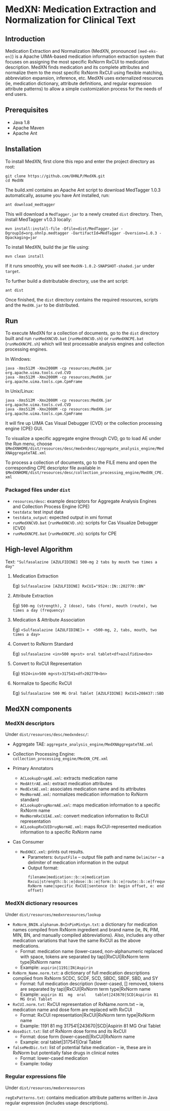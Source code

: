 # MedXN: Medication Extraction and Normalization for Clinical Text



## Introduction


Medication Extraction and Normalization (MedXN, pronounced `[med-eks-en]`) is a Apache UIMA-based medication information extraction system that focuses on assigning the most specific RxNorm RxCUI to medication description. MedXN finds medication and its complete attributes and normalize them to the most specific RxNorm RxCUI using flexible matching, abbreviation expansion, inference, etc. MedXN uses externalized resources (ie, medication dictionary, attribute definitions, and regular expression attribute patterns) to allow a simple customization process for the needs of end users. 

## Prerequisites
- Java  1.8
- Apache Maven
- Apache Ant

## Installation 

To install MedXN, first clone this repo and enter the project directory as root:
```
git clone https://github.com/OHNLP/MedXN.git
cd MedXN
```

The build.xml contains an Apache Ant script to download MedTagger 1.0.3 automatically, assume you have Ant installed, run:
```
ant download_medtagger
```
This will download a `MedTagger.jar` to a newly created `dist` directory.
Then, install MedTagger v1.0.3 locally:
```
mvn install:install-file -Dfile=dist/MedTagger.jar -DgroupId=org.ohnlp.medtagger -DartifactId=MedTagger -Dversion=1.0.3 -Dpackaging=jar
```

To install MedXN, build the jar file using:
```
mvn clean install
```
If it runs smoothly, you will see `MedXN-1.0.2-SNAPSHOT-shaded.jar` under `target`. 

To further build a distributable directory, use the ant script:

```
ant dist
```

Once finished, the `dist` directory contains the required resources, scripts and the `MedXN.jar` to be distributed. 

## Run

To execute MedXN for a collection of documents, go to the `dist` directory built 
and run `runMedXNCVD.bat` (`runMedXNCVD.sh`) or `runMedXNCPE.bat` (`runMedXNCPE.sh`)
 which will test processable analysis engines and collection processing engines.

In Windows:

```
java -Xms512M -Xmx2000M -cp resources;MedXN.jar org.apache.uima.tools.cvd.CVD
java -Xms512M -Xmx2000M -cp resources;MedXN.jar org.apache.uima.tools.cpm.CpmFrame
```
 
In Unix/Linux:

```
java -Xms512M -Xmx2000M -cp resources:MedXN.jar org.apache.uima.tools.cvd.CVD
java -Xms512M -Xmx2000M -cp resources:MedXN.jar org.apache.uima.tools.cpm.CpmFrame
```

It will fire up UIMA Cas Visual Debugger (CVD) or the collection processing engine (CPE) GUI. 

To visualize a specific aggregate engine through CVD, go to load AE under the Run menu,  choose 
`$MedXNHOME/dist/resources/desc/medxndesc/aggregate_analysis_engine/MedXNAggregateTAE.xml`

To process a collection of documents, go to the FILE menu and open the corresponding CPE descriptor file 
available in `$MedXNHOME/dist/resources/desc/collection_processing_engine/MedXN_CPE.xml`

### Packaged files under `dist`
 
- `resources/desc`: example descriptors for Aggregate Analysis Engines and Collection Process Engine (CPE)
- `testdata`: test input data 
- `testdata_output`: expected output in xmi format 
- `runMedXNCVD.bat` (`runMedXNCVD.sh`): scripts for Cas Visualize Debugger (CVD)
- `runMedXNCPE.bat` (`runMedXNCPE.sh`): scripts for CPE


## High-level Algorithm
Text: `"Sulfasalazine [AZULFIDINE] 500-mg 2 tabs by mouth two times a day"`

1. Medication Extraction

	Eg) `Sulfasalazine [AZULFIDINE] RxCUI="9524::IN::202770::BN"`
	
2. Attribute Extraction

	Eg) `500-mg (strength), 2 (dose), tabs (form), mouth (route), two times a day (frequency)`
	
3. Medication & Attribute Association

	Eg) `<Sulfasalazine [AZULFIDINE]> +  <500-mg, 2, tabs, mouth, two times a day>`
	
4. Convert to RxNorm Standard

	Eg) `sulfasalazine <in>500 mg<st> oral tablet<df>azulfidine<bn>`
	
5. Convert to RxCUI Representation

	Eg) `9524<in>500 mg<st>317541<df>202770<bn>`
	
6. Normalize to Specific RxCUI

	Eg) `Sulfasalazine 500 MG Oral Tablet [AZULFIDINE] RxCUI=208437::SBD`


## MedXN components

### MedXN descriptors

Under `dist/resources/desc/medxndesc/`:

- Aggregate TAE: `aggregate_analysis_engine/MedXNAggregateTAE.xml`
	
- Collection Processing Engine: `collection_processing_engine/MedXN_CPE.xml`

- Primary Annotators
	- `ACLookupDrugAE.xml`: extracts medication name 
	- `MedAttrAE.xml`: extract medication attributes
	- `MedExtAE.xml`: associates medication name and its attributes
	- `MedNormAE.xml`: normalizes medication information to RxNorm standard
	- `ACLookupDrugNormAE.xml`: maps medication information to a specific RxNorm name
	- `MedNormRxCUIAE.xml`: convert medication information to RxCUI representation
	- `ACLookupRxCUIDrugNormAE.xml`: maps RxCUI-represented medication information to a specific RxNorm name
- Cas Consumer
	- `MedXNCC.xml`: prints out results.  
		- Parameters: 
			`OutputFile` – output file path and name
			`Delimiter` – a delimiter of medication information in the output
		- Output format: 
			```
			filename|medication::b::e|medication Rxcui|strength::b::e|dose::b::e|form::b::e|route::b::e|frequency::b::e|duration::b::e|specific RxNorm name|specific RxCUI|sentence (b: begin offset, e: end offset) 
			```
		
### MedXN dictionary resources
Under `dist/resources/medxnresources/lookup`

- `RxNorm_BNIN.alphanum.BnInPinMinSyn.txt`: a dictionary for medication names compiled from RxNorm ingredient and brand name (ie, IN, PIM, MIN, BN, and manually compiled abbreviations). Also, includes any other medication variations that have the same RxCUI as the above medications.
	- Format: medication name (lower-cased, non-alphanumeric replaced with space, tokens are separated by tap)|RxCUI|RxNorm term type|RxNorm name
	- Example: `aspirin|1191|IN|Aspirin`
- `RxNorm_Name.norm.txt`: a dictionary of full medication descriptions complied from RxNorm SCDC, SCDF, SCD, SBDC, SBDF, SBD, and SY
	- Format: full medication description (lower-cased, [] removed, tokens are separated by tap)|RxCUI|RxNorm term type|RxNorm name
	- Example: `aspirin	81	mg	oral	tablet|243670|SCD|Aspirin 81 MG Oral Tablet`
- `RxCUI.norm.txt`: RxCUI representation of RxName.norm.txt – ie, medication name and dose form are replaced with RxCUI
	- Format: RxCUI representation|RxCUI|RxNorm term type|RxNorm name
	- Example: 1191	81	mg	317541|243670|SCD|Aspirin 81 MG Oral Tablet
- `doseDict.txt`: list of RxNorm dose forms and its RxCUI
	- Format: dose form (lower-cased)|RxCUI|RxNorm name
	- Example: oral tablet|317541|Oral Tablet
- `falseMedDic.txt`: list of potential false medication – ie, these are in RxNorm but potentially false drugs in clinical notes
	- Format: lower-cased medication
	- Example: today

### Regular expressions file
Under `dist/resources/medxnresources`

`regExPatterns.txt`: contains medication attribute patterns written in Java regular expression (includes usage descriptions).

